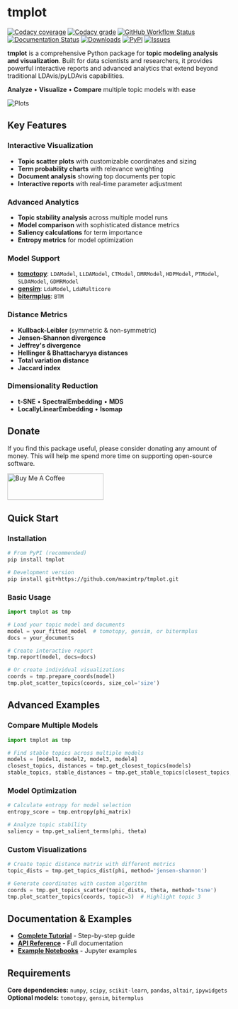 # tmplot

[![Codacy coverage](https://img.shields.io/codacy/coverage/5939b1cf99bc4f9d91de11c0d3ff9e50)](https://app.codacy.com/gh/maximtrp/tmplot/coverage)
[![Codacy grade](https://img.shields.io/codacy/grade/5939b1cf99bc4f9d91de11c0d3ff9e50)](https://app.codacy.com/gh/maximtrp/tmplot)
[![GitHub Workflow Status](https://img.shields.io/github/actions/workflow/status/maximtrp/tmplot/python-package.yml?label=tests)](https://github.com/maximtrp/tmplot/actions/workflows/python-package.yml)
[![Documentation Status](https://readthedocs.org/projects/tmplot/badge/?version=latest)](https://tmplot.readthedocs.io/en/latest/?badge=latest)
[![Downloads](https://static.pepy.tech/badge/tmplot)](https://pepy.tech/project/tmplot)
[![PyPI](https://img.shields.io/pypi/v/tmplot)](https://pypi.org/project/tmplot)
[![Issues](https://img.shields.io/github/issues/maximtrp/tmplot.svg)](https://github.com/maximtrp/tmplot/issues)

**tmplot** is a comprehensive Python package for **topic modeling analysis and visualization**. Built for data scientists and researchers, it provides powerful interactive reports and advanced analytics that extend beyond traditional LDAvis/pyLDAvis capabilities.

**Analyze** • **Visualize** • **Compare** multiple topic models with ease

![Plots](https://raw.githubusercontent.com/maximtrp/tmplot/main/images/topics_terms_plots.png)

## Key Features

### Interactive Visualization

- **Topic scatter plots** with customizable coordinates and sizing
- **Term probability charts** with relevance weighting
- **Document analysis** showing top documents per topic
- **Interactive reports** with real-time parameter adjustment

### Advanced Analytics

- **Topic stability analysis** across multiple model runs
- **Model comparison** with sophisticated distance metrics
- **Saliency calculations** for term importance
- **Entropy metrics** for model optimization

### Model Support

- **[tomotopy](https://bab2min.github.io/tomotopy/)**: `LDAModel`, `LLDAModel`, `CTModel`, `DMRModel`, `HDPModel`, `PTModel`, `SLDAModel`, `GDMRModel`
- **[gensim](https://radimrehurek.com/gensim/)**: `LdaModel`, `LdaMulticore`
- **[bitermplus](https://github.com/maximtrp/bitermplus)**: `BTM`

### Distance Metrics

- **Kullback-Leibler** (symmetric & non-symmetric)
- **Jensen-Shannon divergence**
- **Jeffrey's divergence**
- **Hellinger & Bhattacharyya distances**
- **Total variation distance**
- **Jaccard index**

### Dimensionality Reduction

- **t-SNE** • **SpectralEmbedding** • **MDS**
- **LocallyLinearEmbedding** • **Isomap**

## Donate

If you find this package useful, please consider donating any amount of money. This will help me spend more time on supporting open-source software.

<a href="https://www.buymeacoffee.com/maximtrp" target="_blank"><img src="https://cdn.buymeacoffee.com/buttons/v2/default-yellow.png" alt="Buy Me A Coffee" style="height: 60px !important;width: 217px !important;" ></a>

## Quick Start

### Installation

```bash
# From PyPI (recommended)
pip install tmplot

# Development version
pip install git+https://github.com/maximtrp/tmplot.git
```

### Basic Usage

```python
import tmplot as tmp

# Load your topic model and documents
model = your_fitted_model  # tomotopy, gensim, or bitermplus
docs = your_documents

# Create interactive report
tmp.report(model, docs=docs)

# Or create individual visualizations
coords = tmp.prepare_coords(model)
tmp.plot_scatter_topics(coords, size_col='size')
```

## Advanced Examples

### Compare Multiple Models

```python
import tmplot as tmp

# Find stable topics across multiple models
models = [model1, model2, model3, model4]
closest_topics, distances = tmp.get_closest_topics(models)
stable_topics, stable_distances = tmp.get_stable_topics(closest_topics, distances)
```

### Model Optimization

```python
# Calculate entropy for model selection
entropy_score = tmp.entropy(phi_matrix)

# Analyze topic stability
saliency = tmp.get_salient_terms(phi, theta)
```

### Custom Visualizations

```python
# Create topic distance matrix with different metrics
topic_dists = tmp.get_topics_dist(phi, method='jensen-shannon')

# Generate coordinates with custom algorithm
coords = tmp.get_topics_scatter(topic_dists, theta, method='tsne')
tmp.plot_scatter_topics(coords, topic=3)  # Highlight topic 3
```

## Documentation & Examples

- **[Complete Tutorial](https://tmplot.readthedocs.io/en/latest/tutorial.html)** - Step-by-step guide
- **[API Reference](https://tmplot.readthedocs.io/)** - Full documentation
- **[Example Notebooks](https://github.com/maximtrp/tmplot/tree/main/examples)** - Jupyter examples

## Requirements

**Core dependencies:** `numpy`, `scipy`, `scikit-learn`, `pandas`, `altair`, `ipywidgets`
**Optional models:** `tomotopy`, `gensim`, `bitermplus`
